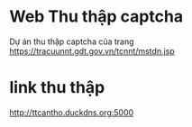# Web Thu thập captcha
Dự án thu thập captcha của trang https://tracuunnt.gdt.gov.vn/tcnnt/mstdn.jsp

# link thu thập
http://ttcantho.duckdns.org:5000
